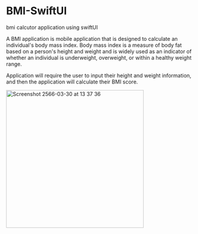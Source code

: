 # BMI-SwiftUI
bmi calcutor application using swiftUI



A BMI application is mobile application that is designed to calculate an individual's body mass index. Body mass index is a measure of body fat based on a person's height and weight and is widely used as an indicator of whether an individual is underweight, overweight, or within a healthy weight range.



Application will require the user to input their height and weight information, and then the application will calculate their BMI score. 



<img width="372" alt="Screenshot 2566-03-30 at 13 37 36" src="https://user-images.githubusercontent.com/78087419/228752597-f48a2a78-f3ff-44ce-82c7-d92c4056789c.png">
